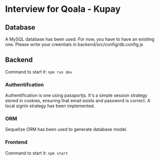 # Interview for Qoala - Kupay

## Database

A MySQL database has been used. For now, you have to have an existing one. Please write your creentials in backend/src/config/db.config.js

## Backend

Command to start it:
`npm run dev`
### Authentifcation

Authentification is one using passportjs. It's a simple session strategy stored in cookies, ensuring that email exists and password is correct. A local signin strategy has been implemented.

### ORM

Sequelize ORM has been used to generate database model.

### Frontend

Command to start it:
`npm start`